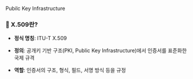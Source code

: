 Pubilc Key Infrastructure





### 📘 X.509란?

- **정식 명칭**: ITU-T X.509
    
- **정의**: 공개키 기반 구조(PKI, Public Key Infrastructure)에서 인증서를 표준화한 국제 규격
    
- **역할**: 인증서의 구조, 형식, 필드, 서명 방식 등을 규정